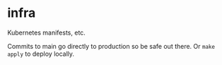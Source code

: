 # infra

Kubernetes manifests, etc.

Commits to main go directly to production so be safe out there.
Or `make apply` to deploy locally.


